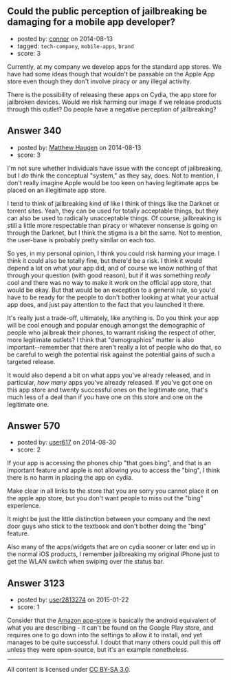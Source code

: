 ## Could the public perception of jailbreaking be damaging for a mobile app developer?

- posted by: [connor](https://stackexchange.com/users/392995/connor) on 2014-08-13
- tagged: `tech-company`, `mobile-apps`, `brand`
- score: 3

Currently, at my company we develop apps for the standard app stores. We have had some ideas though that wouldn't be passable on the Apple App store even though they don't involve piracy or any illegal activity. 

There is the possibility of releasing these apps on Cydia, the app store for jailbroken devices. Would we risk harming our image if we release products through this outlet? Do people have a negative perception of jailbreaking?


## Answer 340

- posted by: [Matthew Haugen](https://stackexchange.com/users/1325646/matthew-haugen) on 2014-08-13
- score: 3

I'm not sure whether individuals have issue with the concept of jailbreaking, but I *do* think the conceptual "system," as they say, does. Not to mention, I don't really imagine Apple would be too keen on having legitimate apps be placed on an illegitimate app store.

I tend to think of jailbreaking kind of like I think of things like the Darknet or torrent sites. Yeah, they can be used for totally acceptable things, but they can also be used to radically unacceptable things. Of course, jailbreaking is still a little more respectable than piracy or whatever nonsense is going on through the Darknet, but I think the stigma is a bit the same. Not to mention, the user-base is probably pretty similar on each too.

So yes, in my personal opinion, I think you could risk harming your image. I think it could also be totally fine, but there'd be a risk. I think it would depend a lot on what your app did, and of course we know nothing of that through your question (with good reason), but if it was something *really* cool and there was no way to make it work on the official app store, that would be okay. But that would be an exception to a general rule, so you'd have to be ready for the people to don't bother looking at what your actual app does, and just pay attention to the fact that you launched it there.

It's really just a trade-off, ultimately, like anything is. Do you think your app will be cool enough and popular enough amongst the demographic of people who jailbreak their phones, to warrant risking the respect of other, more legitimate outlets? I think that "demographics" matter is also important--remember that there aren't really a lot of people who do that, so be careful to weigh the potential risk against the potential gains of such a targeted release.

It would also depend a bit on what apps you've already released, and in particular, *how many* apps you've already released. If you've got one on this app store and twenty successful ones on the legitimate one, that's much less of a deal than if you have one on this store and one on the legitimate one.


## Answer 570

- posted by: [user617](https://stackexchange.com/users/4963265/user617) on 2014-08-30
- score: 2

If your app is accessing the phones chip "that goes bing", and that is an important feature and apple is not allowing you to access the "bing", I think there is no harm in placing the app on cydia.

Make clear in all links to the store that you are sorry you cannot place it on the apple app store, but you don't want people to miss out the "bing" experience.

It might be just the little distinction between your company and the next door guys who stick to the textbook and don't bother doing the "bing" feature.

Also many of the apps/widgets that are on cydia sooner or later end up in the normal iOS products, I remember jailbreaking my original iPhone just to get the WLAN switch when swiping over the status bar.


## Answer 3123

- posted by: [user2813274](https://stackexchange.com/users/3348741/user2813274) on 2015-01-22
- score: 1

<p>Consider that the <a href="http://www.amazon.com/gp/mas/get-appstore/android/ref=mas_rw_ldg" rel="nofollow">Amazon app-store</a> is basically the android equivalent of what you are describing - it can't be found on the Google Play store, and requires one to go down into the settings to allow it to install, and yet manages to be quite successful. I doubt that many others could pull this off unless they were open-source, but it's an example nonetheless. </p>




---

All content is licensed under [CC BY-SA 3.0](https://creativecommons.org/licenses/by-sa/3.0/).
